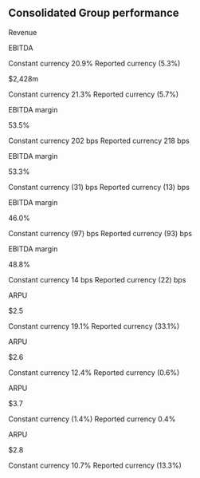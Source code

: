 ## Consolidated Group performance

Revenue

EBITDA

<!-- image -->

Constant currency 20.9% Reported currency (5.3%)

$2,428m

Constant currency 21.3% Reported currency (5.7%)

EBITDA margin

53.5%

Constant currency 202 bps Reported currency 218 bps

EBITDA margin

53.3%

Constant currency (31) bps Reported currency (13) bps

EBITDA margin

46.0%

Constant currency (97) bps Reported currency (93) bps

EBITDA margin

48.8%

Constant currency 14 bps Reported currency (22) bps

ARPU

$2.5

Constant currency 19.1% Reported currency (33.1%)

ARPU

$2.6

Constant currency 12.4% Reported currency (0.6%)

ARPU

$3.7

Constant currency (1.4%) Reported currency 0.4%

ARPU

$2.8

Constant currency 10.7% Reported currency (13.3%)